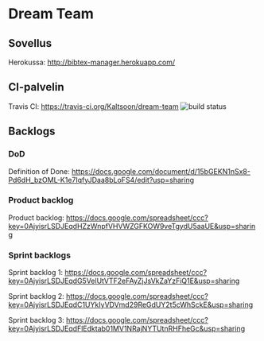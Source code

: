 # Dream Team

## Sovellus

Herokussa: http://bibtex-manager.herokuapp.com/

## CI-palvelin

Travis CI: https://travis-ci.org/Kaltsoon/dream-team
![build status](https://travis-ci.org/Kaltsoon/dream-team.svg?branch=master)

## Backlogs

### DoD

Definition of Done: https://docs.google.com/document/d/15bGEKN1nSx8-Pd6dH_bzOML-K1e7IqfyJDaa8bLoFS4/edit?usp=sharing

### Product backlog

Product backlog: https://docs.google.com/spreadsheet/ccc?key=0AjyisrLSDJEqdHZzWnpfVHVWZGFKOW9veTgydU5aaUE&usp=sharing

### Sprint backlogs

Sprint backlog 1: https://docs.google.com/spreadsheet/ccc?key=0AjyisrLSDJEqdG5VelUtVTF2eFAyZjJsVkZaYzFiQ1E&usp=sharing

Sprint backlog 2: https://docs.google.com/spreadsheet/ccc?key=0AjyisrLSDJEqdC1UYkIyVDVmd29ReGdUY2t5cWhSckE&usp=sharing

Sprint backlog 3: https://docs.google.com/spreadsheet/ccc?key=0AjyisrLSDJEqdFlEdktab01MV1NRajNYTUtnRHFheGc&usp=sharing
